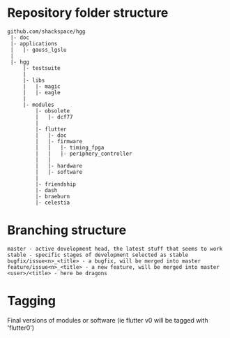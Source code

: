 Repository folder structure
===========================

    github.com/shackspace/hgg
     |- doc
     |- applications
     |   |- gauss_lgslu
     |
     |- hgg
         |- testsuite
         |
         |- libs
         |   |- magic
         |   |- eagle
         | 
         |- modules
             |- obsolete
             |   |- dcf77
             |
             |- flutter
             |   |- doc
             |   |- firmware
             |   |   |- timing_fpga
             |   |   |- periphery_controller
             |   | 
             |   |- hardware
             |   |- software
             | 
             |- friendship
             |- dash
             |- braeburn
             |- celestia

Branching structure
===================
    master - active development head, the latest stuff that seems to work
    stable - specific stages of development selected as stable
    bugfix/issue<n>_<title> - a bugfix, will be merged into master
    feature/issue<n>_<title> - a new feature, will be merged into master
    <user>/<title> - here be dragons

Tagging
=======
Final versions of modules or software (ie flutter v0 will be tagged with 'flutter0')

